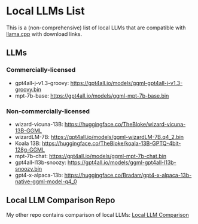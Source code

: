 # Local LLMs List
This is a (non-comprehensive) list of local LLMs that are compatible with [llama.cpp](https://github.com/ggerganov/llama.cpp) with download links.

## LLMs
### Commercially-licensed
- gpt4all-j-v1.3-groovy: https://gpt4all.io/models/ggml-gpt4all-j-v1.3-groovy.bin
- mpt-7b-base: https://gpt4all.io/models/ggml-mpt-7b-base.bin

### Non-commercially-licensed
- wizard-vicuna-13B: https://huggingface.co/TheBloke/wizard-vicuna-13B-GGML
- wizardLM-7B: https://gpt4all.io/models/ggml-wizardLM-7B.q4_2.bin
- Koala 13B: https://huggingface.co/TheBloke/koala-13B-GPTQ-4bit-128g-GGML
- mpt-7b-chat: https://gpt4all.io/models/ggml-mpt-7b-chat.bin
- gpt4all-l13b-snoozy: https://gpt4all.io/models/ggml-gpt4all-l13b-snoozy.bin
- gpt4-x-alpaca-13b: https://huggingface.co/Bradarr/gpt4-x-alpaca-13b-native-ggml-model-q4_0

## Local LLM Comparison Repo
My other repo contains comparison of local LLMs: [Local LLM Comparison](https://github.com/Troyanovsky/Local-LLM-comparison)
